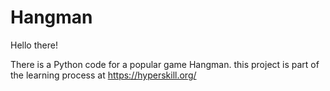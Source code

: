 # Hangman

Hello there!

There is a Python code for a popular game Hangman.
this project is part of the learning process at https://hyperskill.org/
